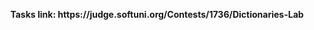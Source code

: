 <p align="center">
  <b>Tasks link: https://judge.softuni.org/Contests/1736/Dictionaries-Lab</b><br>
</p>
